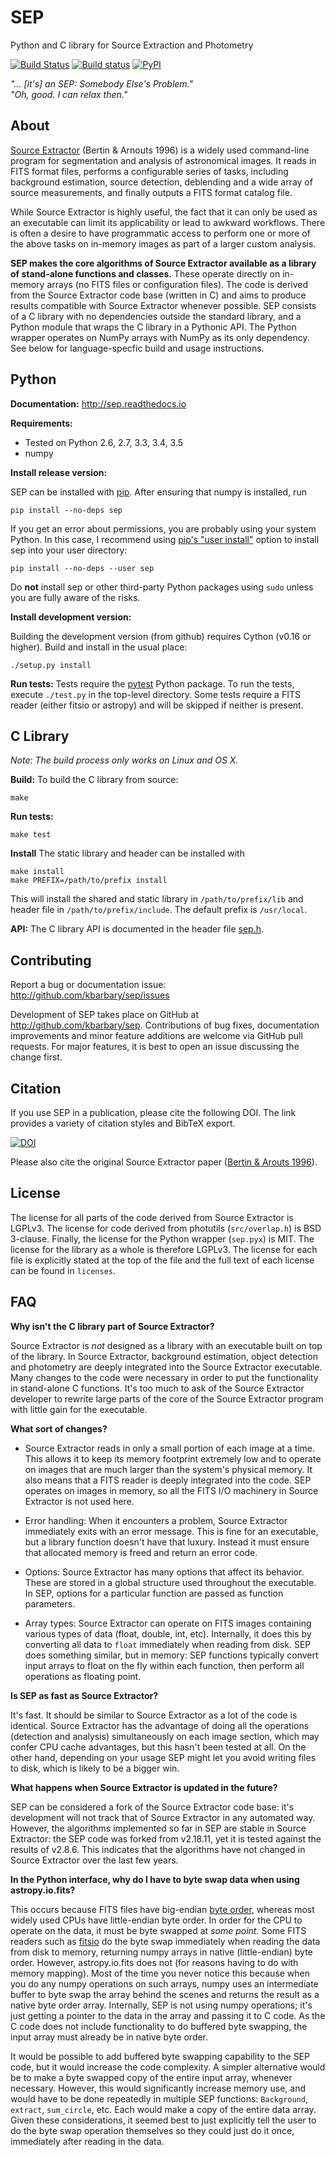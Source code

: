 SEP
===

Python and C library for Source Extraction and Photometry

[![Build Status](http://img.shields.io/travis/kbarbary/sep.svg?style=flat-square&label=linux)](https://travis-ci.org/kbarbary/sep)
[![Build status](https://img.shields.io/appveyor/ci/kbarbary/sep.svg?style=flat-square&label=windows)](https://ci.appveyor.com/project/kbarbary/sep/branch/master)
[![PyPI](https://img.shields.io/pypi/v/sep.svg?style=flat-square)](https://pypi.python.org/pypi/sep)

*"... [it's] an SEP: Somebody Else's Problem."  
"Oh, good. I can relax then."*


About
-----

[Source Extractor](http://www.astromatic.net/software/sextractor)
(Bertin & Arnouts 1996) is a widely used
command-line program for segmentation and analysis of astronomical
images. It reads in FITS format files, performs a configurable series
of tasks, including background estimation, source detection,
deblending and a wide array of source measurements, and finally
outputs a FITS format catalog file.

While Source Extractor is highly useful, the fact that it can only be
used as an executable can limit its applicability or lead to awkward
workflows. There is often a desire to have programmatic access to
perform one or more of the above tasks on in-memory images as part of
a larger custom analysis.

**SEP makes the core algorithms of Source Extractor available as a
library of stand-alone functions and classes.** These operate directly
on in-memory arrays (no FITS files or configuration files).  The code
is derived from the Source Extractor code base (written in C) and aims
to produce results compatible with Source Extractor whenever possible.
SEP consists of a C library with no dependencies outside the standard
library, and a Python module that wraps the C library in a Pythonic
API. The Python wrapper operates on NumPy arrays with NumPy as its
only dependency. See below for language-specfic build and usage
instructions.


Python
------

**Documentation:** http://sep.readthedocs.io

**Requirements:**

- Tested on Python 2.6, 2.7, 3.3, 3.4, 3.5
- numpy

**Install release version:**

SEP can be installed with [pip](https://pip.pypa.io). After ensuring
that numpy is installed, run

```
pip install --no-deps sep
```

If you get an error about permissions, you are probably using your
system Python. In this case, I recommend using [pip's "user
install"](https://pip.pypa.io/en/latest/user_guide/#user-installs)
option to install sep into your user directory:

```
pip install --no-deps --user sep
```

Do **not** install sep or other third-party Python packages using
`sudo` unless you are fully aware of the risks.


**Install development version:**

Building the development version (from github) requires Cython (v0.16 or
higher).  Build and install in the usual place:

```
./setup.py install
```

**Run tests:** Tests require the [pytest](http://pytest.org) Python
package. To run the tests, execute `./test.py` in the top-level
directory. Some tests require a FITS reader (either fitsio or astropy)
and will be skipped if neither is present.


C Library
---------

_Note: The build process only works on Linux and OS X._

**Build:** To build the C library from source:

```
make
```

**Run tests:**

```
make test
```

**Install** The static library and header can be installed with

```
make install
make PREFIX=/path/to/prefix install
```

This will install the shared and static library in `/path/to/prefix/lib`
and header file in `/path/to/prefix/include`. The default prefix is
`/usr/local`.

**API:** The C library API is documented in the header file
[sep.h](src/sep.h).


Contributing
------------

Report a bug or documentation issue: http://github.com/kbarbary/sep/issues

Development of SEP takes place on GitHub at
http://github.com/kbarbary/sep.  Contributions of bug fixes,
documentation improvements and minor feature additions are welcome via
GitHub pull requests. For major features, it is best to open an issue
discussing the change first.


Citation
--------

If you use SEP in a publication, please cite the following DOI. The
link provides a variety of citation styles and BibTeX export.

[![DOI](https://zenodo.org/badge/doi/10.5281/zenodo.159035.svg)](http://dx.doi.org/10.5281/zenodo.159035)

Please also cite the original Source Extractor paper ([Bertin & Arouts
1996](http://adsabs.harvard.edu/abs/1996A%26AS..117..393B)).


License
-------

The license for all parts of the code derived from Source Extractor is
LGPLv3. The license for code derived from photutils (`src/overlap.h`)
is BSD 3-clause. Finally, the license for the Python wrapper
(`sep.pyx`) is MIT. The license for the library as a whole is
therefore LGPLv3. The license for each file is explicitly stated at
the top of the file and the full text of each license can be found in
`licenses`.


FAQ
---

**Why isn't the C library part of Source Extractor?**

Source Extractor is *not* designed as a library with an
executable built on top of the library. In Source Extractor, background
estimation, object detection and photometry are deeply integrated into the
Source Extractor executable. Many changes to the code were necessary in
order to put the functionality in stand-alone C functions. It's too much
to ask of the Source Extractor developer to rewrite large parts of the 
core of the Source Extractor program with little gain for the executable.

**What sort of changes?**

- Source Extractor reads in only a small portion of each image at a
  time.  This allows it to keep its memory footprint extremely low and
  to operate on images that are much larger than the system's physical
  memory. It also means that a FITS reader is deeply integrated into
  the code.  SEP operates on images in memory, so all the FITS I/O
  machinery in Source Extractor is not used here.

- Error handling: When it encounters a problem, Source Extractor
  immediately exits with an error message. This is fine for an
  executable, but a library function doesn't have that luxury. Instead
  it must ensure that allocated memory is freed and return an error
  code.

- Options: Source Extractor has many options that affect its behavior. These
  are stored in a global structure used throughout the executable. In SEP,
  options for a particular function are passed as function parameters.

- Array types: Source Extractor can operate on FITS images containing various
  types of data (float, double, int, etc). Internally, it does this by
  converting all data to `float` immediately when reading from disk.
  SEP does something similar, but in memory: SEP functions typically convert
  input arrays to float on the fly within each function, then perform
  all operations as floating point.

**Is SEP as fast as Source Extractor?**

It's fast. It should be similar to Source Extractor as a lot of the code
is identical. Source Extractor has the advantage of doing all the
operations (detection and analysis) simultaneously on each image
section, which may confer CPU cache advantages, but this hasn't been
tested at all. On the other hand, depending on your usage SEP might
let you avoid writing files to disk, which is likely to be a bigger
win.

**What happens when Source Extractor is updated in the future?**

SEP can be considered a fork of the Source Extractor code base: it's
development will not track that of Source Extractor in any automated
way. However, the algorithms implemented so far in SEP are stable in
Source Extractor: the SEP code was forked from v2.18.11, yet it is tested
against the results of v2.8.6. This indicates that the algorithms have
not changed in Source Extractor over the last few years.

**In the Python interface, why do I have to byte swap data when using
astropy.io.fits?**

This occurs because FITS files have big-endian [byte
order](http://en.wikipedia.org/wiki/Endianness), whereas most widely
used CPUs have little-endian byte order. In order for the CPU to
operate on the data, it must be byte swapped at *some point.* Some
FITS readers such as [fitsio](http://github.com/esheldon/fitsio) do
the byte swap immediately when reading the data from disk to memory,
returning numpy arrays in native (little-endian) byte order. However,
astropy.io.fits does not (for reasons having to do with memory
mapping). Most of the time you never notice this because when you do
any numpy operations on such arrays, numpy uses an intermediate buffer
to byte swap the array behind the scenes and returns the result as a
native byte order array. Internally, SEP is not using numpy
operations; it's just getting a pointer to the data in the array and
passing it to C code. As the C code does not include functionality to
do buffered byte swapping, the input array must already be in native
byte order.

It would be possible to add buffered byte swapping capability to the
SEP code, but it would increase the code complexity. A simpler
alternative would be to make a byte swapped copy of the entire input
array, whenever necessary. However, this would significantly increase
memory use, and would have to be done repeatedly in multiple SEP
functions: `Background`, `extract`, `sum_circle`, etc. Each would make
a copy of the entire data array. Given these considerations, it seemed
best to just explicitly tell the user to do the byte swap operation
themselves so they could just do it once, immediately after reading in
the data.
